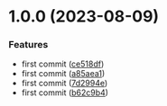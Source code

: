 # 1.0.0 (2023-08-09)


### Features

* first commit ([ce518df](https://github.com/uzenith360/offline-notification/commit/ce518df949a00cff73e625c3291b8a2826a964d0))
* first commit ([a85aea1](https://github.com/uzenith360/offline-notification/commit/a85aea1cde520a8c62d2db6200f6680a732cd38a))
* first commit ([7d2994e](https://github.com/uzenith360/offline-notification/commit/7d2994e0833970c4c7ac54c6d78e96d15a437d57))
* first commit ([b62c9b4](https://github.com/uzenith360/offline-notification/commit/b62c9b4b7c6c67061d8c54558a7bcaaace47cc49))

